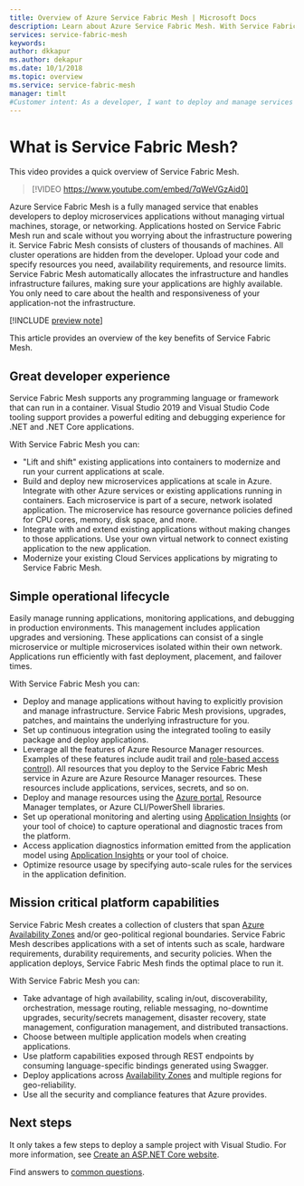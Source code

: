```yaml
---
title: Overview of Azure Service Fabric Mesh | Microsoft Docs
description: Learn about Azure Service Fabric Mesh. With Service Fabric Mesh, you can deploy and scale your application without worrying about the infrastructure needs of your application.
services: service-fabric-mesh
keywords: 
author: dkkapur
ms.author: dekapur
ms.date: 10/1/2018
ms.topic: overview
ms.service: service-fabric-mesh
manager: timlt 
#Customer intent: As a developer, I want to deploy and manage services in containers on a serverless platform.
---
```


# What is Service Fabric Mesh?

This video provides a quick overview of Service Fabric Mesh.
> [!VIDEO https://www.youtube.com/embed/7qWeVGzAid0]

Azure Service Fabric Mesh is a fully managed service that enables developers to deploy microservices applications without managing virtual machines, storage, or networking. Applications hosted on Service Fabric Mesh run and scale without you worrying about the infrastructure powering it.  Service Fabric Mesh consists of clusters of thousands of machines.  All cluster operations are hidden from the developer. Upload your code and specify resources you need, availability requirements, and resource limits.  Service Fabric Mesh automatically allocates the infrastructure and handles infrastructure failures, making sure your applications are highly available. You only need to care about the health and responsiveness of your application-not the infrastructure.  

[!INCLUDE [preview note](./includes/include-preview-note.md)]

This article provides an overview of the key benefits of Service Fabric Mesh.

## Great developer experience

Service Fabric Mesh supports any programming language or framework that can run in a container. Visual Studio 2019 and Visual Studio Code tooling support provides a powerful editing and debugging experience for .NET and .NET Core applications. 

With Service Fabric Mesh you can:

- "Lift and shift" existing applications into containers to modernize and run your current applications at scale.
- Build and deploy new microservices applications at scale in Azure.  Integrate with other Azure services or existing applications running in containers. Each microservice is part of a secure, network isolated application. The microservice has resource governance policies defined for CPU cores, memory, disk space, and more.
- Integrate with and extend existing applications without making changes to those applications. Use your own virtual network to connect existing application to the new application.  
- Modernize your existing Cloud Services applications by migrating to Service Fabric Mesh.  

## Simple operational lifecycle

Easily manage running applications, monitoring applications, and debugging in production environments. This management includes application upgrades and versioning. These applications can consist of a single microservice or multiple microservices isolated within their own network. Applications run efficiently with fast deployment, placement, and failover times.

With Service Fabric Mesh you can:

- Deploy and manage applications without having to explicitly provision and manage infrastructure.  Service Fabric Mesh provisions, upgrades, patches, and maintains the underlying infrastructure for you.
- Set up continuous integration using the integrated tooling to easily package and deploy applications.
- Leverage all the features of Azure Resource Manager resources. Examples of these features include audit trail and [role-based access control](/azure/role-based-access-control/overview)). All resources that you deploy to the Service Fabric Mesh service in Azure are Azure Resource Manager resources. These resources include applications, services, secrets, and so on.
- Deploy and manage resources using the [Azure portal](https://portal.azure.com), Resource Manager templates, or Azure CLI/PowerShell libraries.
- Set up operational monitoring and alerting using [Application Insights](/azure/application-insights/) (or your tool of choice) to capture operational and diagnostic traces from the platform.
- Access application diagnostics information emitted from the application model using [Application Insights](/azure/application-insights/) or your tool of choice.
- Optimize resource usage by specifying auto-scale rules for the services in the application definition.

## Mission critical platform capabilities

Service Fabric Mesh creates a collection of clusters that span [Azure Availability Zones](/azure/availability-zones/az-overview) and/or geo-political regional boundaries. Service Fabric Mesh describes applications with a set of intents such as scale, hardware requirements, durability requirements, and security policies.  When the application deploys, Service Fabric Mesh finds the optimal place to run it.

With Service Fabric Mesh you can:

- Take advantage of high availability, scaling in/out, discoverability, orchestration, message routing, reliable messaging, no-downtime upgrades, security/secrets management, disaster recovery, state management, configuration management, and distributed transactions.
- Choose between multiple application models when creating applications.
- Use platform capabilities exposed through REST endpoints by consuming language-specific bindings generated using Swagger.
- Deploy applications across [Availability Zones](/azure/availability-zones/az-overview) and multiple regions for geo-reliability.
- Use all the security and compliance features that Azure provides.

## Next steps

It only takes a few steps to deploy a sample project with Visual Studio. For more information, see [Create an ASP.NET Core website](service-fabric-mesh-quickstart-dotnet-core.md). 

Find answers to [common questions](service-fabric-mesh-faq.md).


<!-- Links -->

[service-fabric-overview]: ../service-fabric/service-fabric-overview.md
